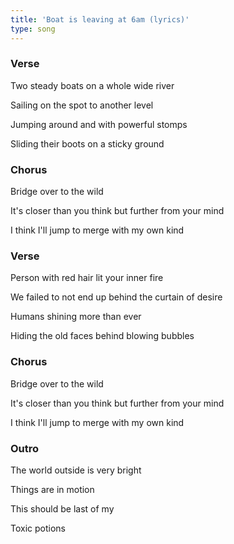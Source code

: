 ```yaml
---
title: 'Boat is leaving at 6am (lyrics)'
type: song
---
```


### Verse

Two steady boats on a whole wide river

Sailing on the spot to another level

Jumping around and with powerful stomps

Sliding their boots on a sticky ground

### Chorus

Bridge over to the wild

It's closer than you think but further from your mind

I think I'll jump to merge with my own kind

### Verse

Person with red hair lit your inner fire

We failed to not end up behind the curtain of desire

Humans shining more than ever

Hiding the old faces behind blowing bubbles

### Chorus

Bridge over to the wild

It's closer than you think but further from your mind

I think I'll jump to merge with my own kind

### Outro

The world outside is very bright

Things are in motion

This should be last of my

Toxic potions
